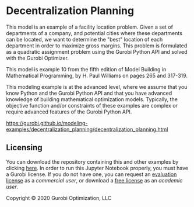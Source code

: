 # Decentralization Planning



This model is an example of a facility location problem. Given a set of departments of a company, and potential cities 
where these departments can be located, we want to determine the "best" location of each department in order to maximize 
gross margins. This problem is formulated as a quadratic assignment problem using the Gurobi Python API and solved with 
the Gurobi Optimizer.

This model is example 10 from the fifth edition of Model Building in Mathematical Programming, by H. Paul Williams on 
pages 265 and 317-319.

This modeling example is at the advanced level, where we assume that you know Python and the Gurobi Python API and that 
you have advanced knowledge of building mathematical optimization models. Typically, the objective function and/or 
constraints of these examples are complex or require advanced features of the Gurobi Python API.

https://gurobi.github.io/modeling-examples/decentralization_planning/decentralization_planning.html



## Licensing

You can download the repository containing this and other examples 
by clicking [here](https://github.com/Gurobi/modeling-examples/archive/master.zip). 
In order to run this Jupyter Notebook properly, you must have a Gurobi license. 
If you do not have one, you can request 
an [evaluation license](https://www.gurobi.com/downloads/request-an-evaluation-license/?utm_source=Github&utm_medium=website_JupyterME&utm_campaign=CommercialDataScience) 
as a *commercial user*, or download a [free license](https://www.gurobi.com/academia/academic-program-and-licenses/?utm_source=Github&utm_medium=website_JupyterME&utm_campaign=AcademicDataScience) as an *academic user*.


Copyright © 2020 Gurobi Optimization, LLC
